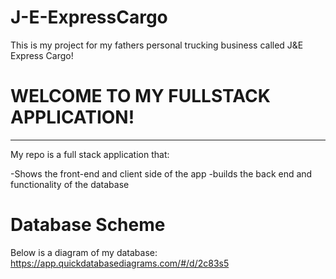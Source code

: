 # J-E-ExpressCargo
This is my project for my fathers personal trucking business called J&amp;E Express Cargo!

# WELCOME TO MY FULLSTACK APPLICATION!

---

My repo is a full stack application that:

-Shows the front-end and client side of the app
-builds the back end and functionality of the database

# Database Scheme

Below is a diagram of my database:
https://app.quickdatabasediagrams.com/#/d/2c83s5

